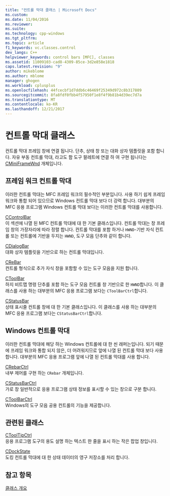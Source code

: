 ```yaml
---
title: "컨트롤 막대 클래스 | Microsoft Docs"
ms.custom: 
ms.date: 11/04/2016
ms.reviewer: 
ms.suite: 
ms.technology: cpp-windows
ms.tgt_pltfrm: 
ms.topic: article
f1_keywords: vc.classes.control
dev_langs: C++
helpviewer_keywords: control bars [MFC], classes
ms.assetid: 11009103-cad8-4309-85ce-3d2e858e1818
caps.latest.revision: "9"
author: mikeblome
ms.author: mblome
manager: ghogen
ms.workload: cplusplus
ms.openlocfilehash: 44fcecbf1d7ddb6c46469f25349d972c8b317809
ms.sourcegitcommit: 8fa8fdf0fbb4f57950f1e8f4f9b81b4d39ec7d7a
ms.translationtype: MT
ms.contentlocale: ko-KR
ms.lasthandoff: 12/21/2017
---
```

# <a name="control-bar-classes"></a>컨트롤 막대 클래스
컨트롤 막대 프레임 창에 연결 됩니다. 단추, 상태 창 또는 대화 상자 템플릿을 포함 합니다. 자유 부동 컨트롤 막대, 라고도 함 도구 팔레트에 연결 하 여 구현 됩니다는 [CMiniFrameWnd](../mfc/reference/cminiframewnd-class.md) 개체입니다.  
  
## <a name="framework-control-bars"></a>프레임 워크 컨트롤 막대  
 이러한 컨트롤 막대는 MFC 프레임 워크의 필수적인 부분입니다. 사용 하기 쉽게 프레임 워크와 통합 되어 있으므로 Windows 컨트롤 막대 보다 더 강력 합니다. 대부분의 MFC 응용 프로그램 Windows 컨트롤 막대 보다는 이러한 컨트롤 막대를 사용합니다.  
  
 [CControlBar](../mfc/reference/ccontrolbar-class.md)  
 이 섹션에 나열 된 MFC 컨트롤 막대에 대 한 기본 클래스입니다. 컨트롤 막대는 창 프레임 창의 가장자리에 따라 정렬 합니다. 컨트롤 막대를 포함 하거나 `HWND`-기반 자식 컨트롤 또는 컨트롤에 기반을 두지는 `HWND`, 도구 모음 단추와 같이 합니다.  
  
 [CDialogBar](../mfc/reference/cdialogbar-class.md)  
 대화 상자 템플릿을 기반으로 하는 컨트롤 막대입니다.  
  
 [CReBar](../mfc/reference/crebar-class.md)  
 컨트롤 형식으로 추가 자식 창을 포함할 수 있는 도구 모음을 지원 합니다.  
  
 [CToolBar](../mfc/reference/ctoolbar-class.md)  
 하지 비트맵 명령 단추를 포함 하는 도구 모음 컨트롤 창 기반으로 한 `HWND`합니다. 이 클래스를 사용 하는 대부분의 MFC 응용 프로그램 보다는 `CToolBarCtrl`합니다.  
  
 [CStatusBar](../mfc/reference/cstatusbar-class.md)  
 상태 표시줄 컨트롤 창에 대 한 기본 클래스입니다. 이 클래스를 사용 하는 대부분의 MFC 응용 프로그램 보다는 `CStatusBarCtrl`합니다.  
  
## <a name="windows-control-bars"></a>Windows 컨트롤 막대  
 이러한 컨트롤 막대에 해당 하는 Windows 컨트롤에 대 한 씬 래퍼는입니다. 되기 때문에 프레임 워크와 통합 되지 않은, 더 어려워지므로 앞에 나열 된 컨트롤 막대 보다 사용 합니다. 대부분의 MFC 응용 프로그램 앞에 나열 된 컨트롤 막대를 사용 합니다.  
  
 [CRebarCtrl](../mfc/reference/crebarctrl-class.md)  
 내부 제어를 구현 하는 `CRebar` 개체입니다.  
  
 [CStatusBarCtrl](../mfc/reference/cstatusbarctrl-class.md)  
 가로 창 일반적으로 응용 프로그램 상태 정보를 표시할 수 있는 창으로 구분 합니다.  
  
 [CToolBarCtrl](../mfc/reference/ctoolbarctrl-class.md)  
 Windows의 도구 모음 공용 컨트롤의 기능을 제공합니다.  
  
## <a name="related-classes"></a>관련된 클래스  
 [CToolTipCtrl](../mfc/reference/ctooltipctrl-class.md)  
 응용 프로그램 도구의 용도 설명 하는 텍스트 한 줄을 표시 하는 작은 팝업 창입니다.  
  
 [CDockState](../mfc/reference/cdockstate-class.md)  
 도킹 컨트롤 막대에 대 한 상태 데이터의 영구 저장소를 처리 합니다.  
  
## <a name="see-also"></a>참고 항목  
 [클래스 개요](../mfc/class-library-overview.md)

